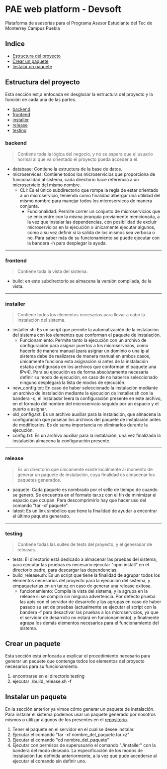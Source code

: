 # PAE web platform - Devsoft
Plataforma de asesorías para el Programa Asesor Estudiante del Tec de Monterrey Campus Puebla

## Indice
- [Estructura del proyecto](#estructura-del-proyecto)
- [Crear un paquete](#crear-un-paquete)
- [Instalar un paquete](#instalar-un-paquete)

## Estructura del proyecto
Esta sección est,a enfocada en desglosar la estructura del proyecto y la función de cada una de las partes.

- [backend](#backend)
- [frontend](#frontend)
- [installer](#installer)
- [release](#release)
- [testing](#testing)

### backend
> Contiene toda la lógica del negocio, y no se espera que el usuario normal al que va orientado el proyecto pueda acceder a él.
    
- database: Contiene la estructura de la base de datos.
- microservices: Contiene todos los microservicios que proporciona de funcionalidad al sistema, cada directorio hace referencia a un microservicio del mismo nombre.
    - CLI: Es el único subdirectorio que rompe la regla de estar orientado a un microservicio, teniendo como finalidad albergar una utilidad del mismo nombre para manejar todos los microservicos de manera conjunta.
        - Funcionalidad: Permite correr un conjunto de microservicios que se encuentre con la misma jerarquía previamente mencionada, a la vez que instalar las dependencias, con posibilidad de excluir microservicios en la ejecución o únicamente ejecutar algunos, como a su vez definir si la salida de los mismos sea verbosa o no. Para saber más de su funcionamiento se puede ejecutar con la bandera -h para desplegar la ayuda.

---

### frontend
> Contiene toda la vista del sistema.

- build: en este subdirectorio se almacena la versión compilada, de la vista.

---

### installer 
> Contiene todos los elementos necesarios para llevar a cabo la instalación del sistema.

- installer.sh: Es un script que permite la automatización de la instalación del sistema con los elementos que conforman el paquete de instalación.
    - Funcionamiento: Permite tanto la ejecución con un archivo de configuración para asignar puertos a los microservicios, como hacerlo de manera manual (para asignar un dominio o una ip al sistema debe de realizarse de manera manual en ambos casos, únicamente funciona esta asignación  si antes de la instalación estaba configurada en los archivos que conforman el paquete una IPv4). Para su ejecución es de forma absolutamente necesaria definir su modo de ejecución, en caso de no haberse seleccionado ninguno desplegará la lista de modos de ejecución.
- new_config.txt: En caso de haber seleccionado la instalación mediante un archivo de instalación mediante la ejecucion de installer.sh con la bandera -c, el instalador leera la configuración presente en este archivo, en el formato del nombre del microservicio seguido por un espacio y el puerto a asignar.
- old_config.txt: Es un archivo auxiliar para la instalación, que almacena la configuración que poseían los archivos del paquete de instalación antes de modificarlos. Es de suma importancia no eliminarlos durante la ejecución.
- config.txt: Es un archivo auxiliar para la instalación, una vez finalizada la instalación almacena la configuración presente.

---

### release
> Es un directorio que únicamente existe localmente al momento de generar un paquete de instalación, cuya finalidad es almacenar los paquetes generados.

- paquete: Cada paquete es nombrado por el sello de tiempo de cuando se generó. Se encuentra en el formato tar.xz con el fin de minimizar el espacio que ocupan. Para descomprimirlo hay que hacer uso del comando "tar -xf paquete".
- latest: Es un link simbólico que tiene la finalidad de ayudar a encontrar el último paquete generado.

---

### testing
> Contiene todas las suites de tests del proyecto, y el generador de releases.

- tests: El directorio está dedicado a almacenar las pruebas del sistema, para ejecutar las pruebas es necesario ejecutar "npm install" en el directorio padre, para descargar las dependencias.
- build_release.sh: Es un script que tiene la finalidad de agrupar todos los elementos necesarios del proyecto para la ejecución del sistema, y empaquetarlas en un tar.xz en caso de generar una release exitosa.
    - funcionamiento: Compila la vista del sistema, y la agrupa en la release si se compila sin ninguna advertencia. Por defecto prueba las apis con el servidor de desarrollo y las agrupas en caso de haber pasado su set de pruebas (actualmente se ejecutar el script con la bandera -f para desactivar las pruebas a los microservicios, ya que el servidor de desarrollo no estará en funcionamiento), y finalmente agrupa los demás elementos necesarios para el funcionamiento del sistema.

## Crear un paquete
Esta sección está enfocada a explicar el procedimiento necesario para generar un paquete que contenga todos los elementos del proyecto necesarios para su funcionamiento.

1. encontrarse en el directorio testing
2. ejecutar ./build_release.sh -f

## Instalar un paquete
En la sección anterior ya vimos cómo generar un paquete de instalación. Para instalar el sistema podemos usar un paquete generado por nosotros mismos o utilizar algunos de los presentes en el [repositorio](https://github.com/Daniel-dadu/PAE_web_platform/releases/).

1. Tener el paquete en el servidor en el cual se desee instalar.
2. Ejecutar el comando "tar -xf nombre_del_paquete.tar.xz"
2. Ejecutar el comando "cd nombre_del_paquete"
3. Ejecutar con permisos de superusuario el comando "./installer" con la bandera del modo deseado. La especificación de los modos de instalación fue definida anteriormente, a la vez que pude accederse al ejecutar el comando sin definir uno.
